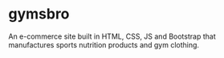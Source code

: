 # gymsbro
An e-commerce site built in HTML, CSS, JS and Bootstrap that manufactures sports nutrition products and gym clothing.
